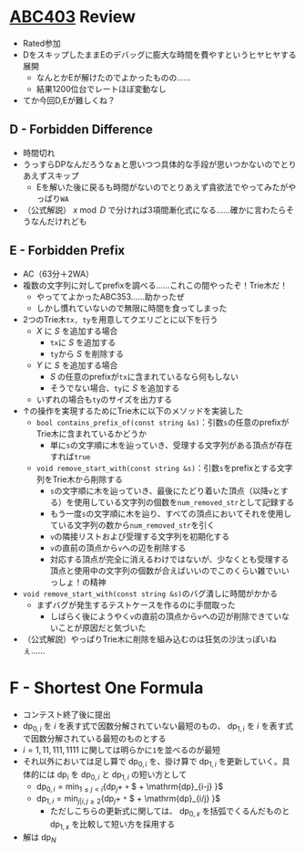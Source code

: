 # [ABC403](https://atcoder.jp/contests/abc403) Review
- Rated参加
- DをスキップしたままEのデバッグに膨大な時間を費やすというヒヤヒヤする展開
  - なんとかEが解けたのでよかったものの……
  - 結果1200位台でレートほぼ変動なし
- てか今回D,Eが難しくね？

## D - Forbidden Difference
- 時間切れ
- うっすらDPなんだろうなぁと思いつつ具体的な手段が思いつかないのでとりあえずスキップ
  - Eを解いた後に戻るも時間がないのでとりあえず貪欲法でやってみたがやっぱり`WA`
- （公式解説） $x \bmod D$ で分ければ3項間漸化式になる……確かに言わたらそうなんだけれども

## E - Forbidden Prefix
- AC（63分＋2WA）
- 複数の文字列に対してprefixを調べる……これこの間やったぞ！Trie木だ！
  - やっててよかったABC353……助かったぜ
  - しかし慣れていないので無限に時間を食ってしまった
- 2つのTrie木`tx, ty`を用意してクエリごとに以下を行う
  - $X$ に $S$ を追加する場合
    - `tx`に $S$ を追加する
    - `ty`から $S$ を削除する
  - $Y$ に $S$ を追加する場合
    - $S$ の任意のprefixが`tx`に含まれているなら何もしない
    - そうでない場合、`ty`に $S$ を追加する
  - いずれの場合も`ty`のサイズを出力する
- ↑の操作を実現するためにTrie木に以下のメソッドを実装した
  - `bool contains_prefix_of(const string &s)`：引数`s`の任意のprefixがTrie木に含まれているかどうか
    - 単に`s`の文字順に木を辿っていき、受理する文字列がある頂点が存在すれば`true`
  - `void remove_start_with(const string &s)`：引数`s`をprefixとする文字列をTrie木から削除する
    - `s`の文字順に木を辿っていき、最後にたどり着いた頂点（以降`v`とする）を使用している文字列の個数を`num_removed_str`として記録する
    - もう一度`s`の文字順に木を辿り、すべての頂点においてそれを使用している文字列の数から`num_removed_str`を引く
    - `v`の隣接リストおよび受理する文字列を初期化する
    - `v`の直前の頂点から`v`への辺を削除する
    - 対応する頂点が完全に消えるわけではないが、少なくとも受理する頂点と使用中の文字列の個数が合えばいいのでこのくらい雑でいいっしょ！の精神
- `void remove_start_with(const string &s)`のバグ潰しに時間がかかる
  - まずバグが発生するテストケースを作るのに手間取った
    - しばらく後にようやく`v`の直前の頂点から`v`への辺が削除できていないことが原因だと気づいた
- （公式解説）やっぱりTrie木に削除を組み込むのは狂気の沙汰っぽいねぇ……

# F - Shortest One Formula
- コンテスト終了後に提出
- $\mathrm{dp}_{0,i}$ を $i$ を表す式で因数分解されていない最短のもの、 $\mathrm{dp}_{1,i}$ を $i$ を表す式で因数分解されている最短のものとする
- $i = 1, 11, 111, 1111$ に関しては明らかに`1`を並べるのが最短
- それ以外においては足し算で $\mathrm{dp}_{0,i}$ を、掛け算で $\mathrm{dp}_{1,i}$ を更新していく。具体的には $\mathrm{dp}_i$ を $\mathrm{dp}_{0,i}$ と $\mathrm{dp}_{1,i}$ の短い方として
  - ${\displaystyle \mathrm{dp}_{0,i} = \min_{1 \leq j < i} \{ \mathrm{dp}_{j} + }$ `+` $ + \mathrm{dp}_{i-j} \}$
  - ${\displaystyle \mathrm{dp}_{1,i} = \min_{j|i, j \geq 2} \{ \mathrm{dp}_{j} + }$ `*` $ + \mathrm{dp}_{i/j} \}$
    - ただしこちらの更新式に関しては、 $\mathrm{dp}_{0,x}$ を括弧でくるんだものと $\mathrm{dp}_{1,x}$ を比較して短い方を採用する
- 解は $\mathrm{dp}_N$
